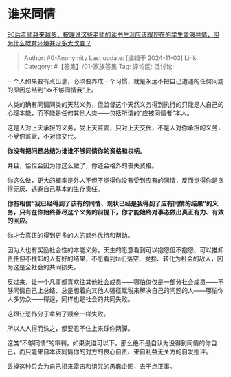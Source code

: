 # 谁来同情
[90后老师越来越多，按理说这些老师的读书生涯应该跟现在的学生能够共情，但为什么教育环境并没多大改变？](https://www.zhihu.com/question/661057120/answer/21925509448)

> Author: #0-Anonymity
> Last update: [编辑于 2024-11-03]
> Link:
> Category: #【答集】/01-家族答集
> Tag:
> 评论区:
> 泛讨论:

一个人如果要有点出息，必须要养成一个习惯，就是永远不把自己遭遇的任何问题的原因总结到“xx不够同情我”上。

人类的确有同情同类的天然义务，但监督这个天然义务得到执行的只能是人自己的心理本能，而不能是任何其他人类——包括所谓的“应被同情者”本人。

这是人对上天承担的义务，受上天监管，只对上天交代，不是人对你承担的义务，不受你监管，不对你交代。

**你没有把问题总结为谁谁不够同情你的资格和权柄。**

并且，恰恰会因为你这么做了，你还会格外的丧失资格。

你这么做，更大的概率是外人不但不觉得你没有受到应有的同情，反而觉得你是贪得无厌、逃避自己基本的生存责任。

**你有相信“我已经得到了该有的同情、现状已经是我得到了应有同情的结果”的义务，只有在你始终善尽这个义务的前提下，你才能始终对事态做出真正有力、有效的回应。**

你才会真正的得到更多的人的额外优待和帮助。

因为人也有奖励社会性的本能义务，天生的愿意看到可以抱怨但不抱怨、可以推卸责任但不推卸的人有好的结果，不愿看到ta们落空、受挫、转化为社会的敌人，因为这是全社会的共同损失。

反过来，让一个凡事都喜欢往其他社会成员——哪怕仅仅是一部分社会成员——不够同情自己上总结、总是想着向其他人强征赋税来解决自己的问题的人——哪怕你人多势众——得逞，同样也是社会的共同失败。

这跟让恐怖分子拿到了赎金一样失败。

所以人人得而诛之，都要忍不住上来踩你两脚。

这类“不够同情”的审判，如果说谁可以下，那么绝不是自认为没得到同情的你自己，而只能来自本该同情你的对方的良心自责、来自利益无关方的自发批评。

丢掉这种只会为自己招来雷击和诅咒的愚蠢企图，去干点正事。
